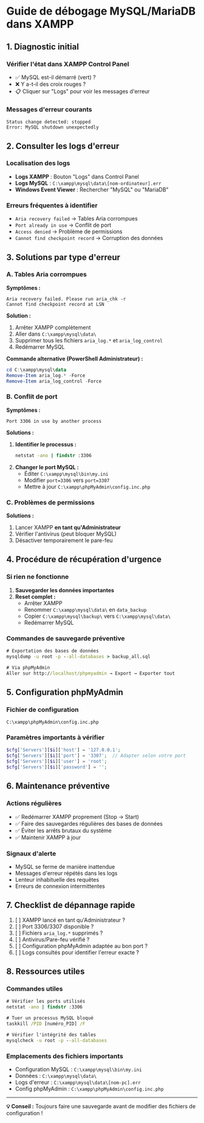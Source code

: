 # Guide de débogage MySQL/MariaDB dans XAMPP

## 1. Diagnostic initial

### Vérifier l'état dans XAMPP Control Panel
- ✅ MySQL est-il démarré (vert) ?
- ❌ Y a-t-il des croix rouges ?
- 📋 Cliquer sur "Logs" pour voir les messages d'erreur

### Messages d'erreur courants
```
Status change detected: stopped
Error: MySQL shutdown unexpectedly
```

## 2. Consulter les logs d'erreur

### Localisation des logs
- **Logs XAMPP** : Bouton "Logs" dans Control Panel
- **Logs MySQL** : `C:\xampp\mysql\data\[nom-ordinateur].err`
- **Windows Event Viewer** : Rechercher "MySQL" ou "MariaDB"

### Erreurs fréquentes à identifier
- `Aria recovery failed` → Tables Aria corrompues
- `Port already in use` → Conflit de port
- `Access denied` → Problème de permissions
- `Cannot find checkpoint record` → Corruption des données

## 3. Solutions par type d'erreur

### A. Tables Aria corrompues
**Symptômes :**
```
Aria recovery failed. Please run aria_chk -r
Cannot find checkpoint record at LSN
```

**Solution :**
1. Arrêter XAMPP complètement
2. Aller dans `C:\xampp\mysql\data\`
3. Supprimer tous les fichiers `aria_log.*` et `aria_log_control`
4. Redémarrer MySQL

**Commande alternative (PowerShell Administrateur) :**
```powershell
cd C:\xampp\mysql\data
Remove-Item aria_log.* -Force
Remove-Item aria_log_control -Force
```

### B. Conflit de port
**Symptômes :**
```
Port 3306 in use by another process
```

**Solutions :**
1. **Identifier le processus :**
   ```cmd
   netstat -ano | findstr :3306
   ```
2. **Changer le port MySQL :**
   - Éditer `C:\xampp\mysql\bin\my.ini`
   - Modifier `port=3306` vers `port=3307`
   - Mettre à jour `C:\xampp\phpMyAdmin\config.inc.php`

### C. Problèmes de permissions
**Solutions :**
1. Lancer XAMPP **en tant qu'Administrateur**
2. Vérifier l'antivirus (peut bloquer MySQL)
3. Désactiver temporairement le pare-feu

## 4. Procédure de récupération d'urgence

### Si rien ne fonctionne
1. **Sauvegarder les données importantes**
2. **Reset complet :**
   - Arrêter XAMPP
   - Renommer `C:\xampp\mysql\data\` en `data_backup`
   - Copier `C:\xampp\mysql\backup\` vers `C:\xampp\mysql\data\`
   - Redémarrer MySQL

### Commandes de sauvegarde préventive
```cmd
# Exportation des bases de données
mysqldump -u root -p --all-databases > backup_all.sql

# Via phpMyAdmin
Aller sur http://localhost/phpmyadmin → Export → Exporter tout
```

## 5. Configuration phpMyAdmin

### Fichier de configuration
`C:\xampp\phpMyAdmin\config.inc.php`

### Paramètres importants à vérifier
```php
$cfg['Servers'][$i]['host'] = '127.0.0.1';
$cfg['Servers'][$i]['port'] = '3307';  // Adapter selon votre port
$cfg['Servers'][$i]['user'] = 'root';
$cfg['Servers'][$i]['password'] = '';
```

## 6. Maintenance préventive

### Actions régulières
- ✅ Redémarrer XAMPP proprement (Stop → Start)
- ✅ Faire des sauvegardes régulières des bases de données
- ✅ Éviter les arrêts brutaux du système
- ✅ Maintenir XAMPP à jour

### Signaux d'alerte
- MySQL se ferme de manière inattendue
- Messages d'erreur répétés dans les logs
- Lenteur inhabituelle des requêtes
- Erreurs de connexion intermittentes

## 7. Checklist de dépannage rapide

1. [ ] XAMPP lancé en tant qu'Administrateur ?
2. [ ] Port 3306/3307 disponible ?
3. [ ] Fichiers `aria_log.*` supprimés ?
4. [ ] Antivirus/Pare-feu vérifié ?
5. [ ] Configuration phpMyAdmin adaptée au bon port ?
6. [ ] Logs consultés pour identifier l'erreur exacte ?

## 8. Ressources utiles

### Commandes utiles
```cmd
# Vérifier les ports utilisés
netstat -ano | findstr :3306

# Tuer un processus MySQL bloqué
taskkill /PID [numéro_PID] /F

# Vérifier l'intégrité des tables
mysqlcheck -u root -p --all-databases
```

### Emplacements des fichiers importants
- Configuration MySQL : `C:\xampp\mysql\bin\my.ini`
- Données : `C:\xampp\mysql\data\`
- Logs d'erreur : `C:\xampp\mysql\data\[nom-pc].err`
- Config phpMyAdmin : `C:\xampp\phpMyAdmin\config.inc.php`

---

**💡 Conseil :** Toujours faire une sauvegarde avant de modifier des fichiers de configuration !